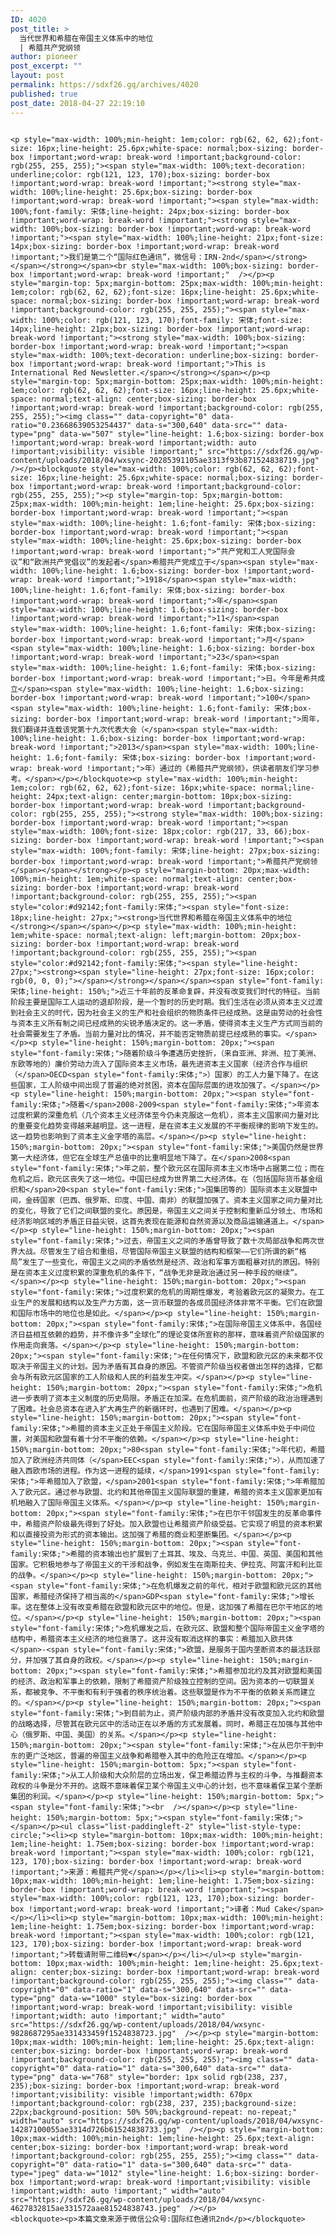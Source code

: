 ```yaml
---
ID: 4020
post_title: >
  当代世界和希腊在帝国主义体系中的地位
  | 希腊共产党纲领
author: pioneer
post_excerpt: ""
layout: post
permalink: https://sdxf26.gq/archives/4020
published: true
post_date: 2018-04-27 22:19:10
---
```

                                                                                                                  <p style="max-width: 100%;min-height: 1em;color: rgb(62, 62, 62);font-size: 16px;line-height: 25.6px;white-space: normal;box-sizing: border-box !important;word-wrap: break-word !important;background-color: rgb(255, 255, 255);"><span style="max-width: 100%;text-decoration: underline;color: rgb(121, 123, 170);box-sizing: border-box !important;word-wrap: break-word !important;"><strong style="max-width: 100%;line-height: 25.6px;box-sizing: border-box !important;word-wrap: break-word !important;"><span style="max-width: 100%;font-family: 宋体;line-height: 24px;box-sizing: border-box !important;word-wrap: break-word !important;"><strong style="max-width: 100%;box-sizing: border-box !important;word-wrap: break-word !important;"><span style="max-width: 100%;line-height: 21px;font-size: 14px;box-sizing: border-box !important;word-wrap: break-word !important;">我们是第二个“国际红色通讯”，微信号：IRN-2nd</span></strong></span></strong></span><br style="max-width: 100%;box-sizing: border-box !important;word-wrap: break-word !important;"  /></p><p style="margin-top: 5px;margin-bottom: 25px;max-width: 100%;min-height: 1em;color: rgb(62, 62, 62);font-size: 16px;line-height: 25.6px;white-space: normal;box-sizing: border-box !important;word-wrap: break-word !important;background-color: rgb(255, 255, 255);"><span style="max-width: 100%;color: rgb(121, 123, 170);font-family: 宋体;font-size: 14px;line-height: 21px;box-sizing: border-box !important;word-wrap: break-word !important;"><strong style="max-width: 100%;box-sizing: border-box !important;word-wrap: break-word !important;"><span style="max-width: 100%;text-decoration: underline;box-sizing: border-box !important;word-wrap: break-word !important;">This is International Red Newsletter.</span></strong></span></p><p style="margin-top: 5px;margin-bottom: 25px;max-width: 100%;min-height: 1em;color: rgb(62, 62, 62);font-size: 16px;line-height: 25.6px;white-space: normal;text-align: center;box-sizing: border-box !important;word-wrap: break-word !important;background-color: rgb(255, 255, 255);"><img class="" data-copyright="0" data-ratio="0.23668639053254437" data-s="300,640" data-src="" data-type="png" data-w="507" style="line-height: 1.6;box-sizing: border-box !important;word-wrap: break-word !important;width: auto !important;visibility: visible !important;" src="https://sdxf26.gq/wp-content/uploads/2018/04/wxsync-20285391105ae3313f93b871524838719.jpg"  /></p><blockquote style="max-width: 100%;color: rgb(62, 62, 62);font-size: 16px;line-height: 25.6px;white-space: normal;box-sizing: border-box !important;word-wrap: break-word !important;background-color: rgb(255, 255, 255);"><p style="margin-top: 5px;margin-bottom: 25px;max-width: 100%;min-height: 1em;line-height: 25.6px;box-sizing: border-box !important;word-wrap: break-word !important;"><span style="max-width: 100%;line-height: 1.6;font-family: 宋体;box-sizing: border-box !important;word-wrap: break-word !important;"><span style="max-width: 100%;line-height: 25.6px;box-sizing: border-box !important;word-wrap: break-word !important;">“共产党和工人党国际会议”和“欧洲共产党倡议”的发起者</span>希腊共产党成立于</span><span style="max-width: 100%;line-height: 1.6;box-sizing: border-box !important;word-wrap: break-word !important;">1918</span><span style="max-width: 100%;line-height: 1.6;font-family: 宋体;box-sizing: border-box !important;word-wrap: break-word !important;">年</span><span style="max-width: 100%;line-height: 1.6;box-sizing: border-box !important;word-wrap: break-word !important;">11</span><span style="max-width: 100%;line-height: 1.6;font-family: 宋体;box-sizing: border-box !important;word-wrap: break-word !important;">月</span><span style="max-width: 100%;line-height: 1.6;box-sizing: border-box !important;word-wrap: break-word !important;">23</span><span style="max-width: 100%;line-height: 1.6;font-family: 宋体;box-sizing: border-box !important;word-wrap: break-word !important;">日。今年是希共成立</span><span style="max-width: 100%;line-height: 1.6;box-sizing: border-box !important;word-wrap: break-word !important;">100</span><span style="max-width: 100%;line-height: 1.6;font-family: 宋体;box-sizing: border-box !important;word-wrap: break-word !important;">周年，我们翻译并连载该党第十九次代表大会（</span><span style="max-width: 100%;line-height: 1.6;box-sizing: border-box !important;word-wrap: break-word !important;">2013</span><span style="max-width: 100%;line-height: 1.6;font-family: 宋体;box-sizing: border-box !important;word-wrap: break-word !important;">年）通过的《希腊共产党纲领》，供读者朋友们学习参考。</span></p></blockquote><p style="max-width: 100%;min-height: 1em;color: rgb(62, 62, 62);font-size: 16px;white-space: normal;line-height: 24px;text-align: center;margin-bottom: 10px;box-sizing: border-box !important;word-wrap: break-word !important;background-color: rgb(255, 255, 255);"><strong style="max-width: 100%;box-sizing: border-box !important;word-wrap: break-word !important;"><span style="max-width: 100%;font-size: 18px;color: rgb(217, 33, 66);box-sizing: border-box !important;word-wrap: break-word !important;"><span style="max-width: 100%;font-family: 宋体;line-height: 27px;box-sizing: border-box !important;word-wrap: break-word !important;">希腊共产党纲领</span></span></strong></p><p style="margin-bottom: 20px;max-width: 100%;min-height: 1em;white-space: normal;text-align: center;box-sizing: border-box !important;word-wrap: break-word !important;background-color: rgb(255, 255, 255);"><span style="color:#d92142;font-family:宋体;"><span style="font-size: 18px;line-height: 27px;"><strong>当代世界和希腊在帝国主义体系中的地位</strong></span></span></p><p style="max-width: 100%;min-height: 1em;white-space: normal;text-align: left;margin-bottom: 20px;box-sizing: border-box !important;word-wrap: break-word !important;background-color: rgb(255, 255, 255);"><span style="color:#d92142;font-family:宋体;"><span style="line-height: 27px;"><strong><span style="line-height: 27px;font-size: 16px;color: rgb(0, 0, 0);"></span></strong></span></span><span style="font-family: 宋体;line-height: 150%;">近三十年前的反革命复辟，并没有改变我们时代的特征。当前阶段主要是国际工人运动的退却阶段，是一个暂时的历史时期。我们生活在必须从资本主义过渡到社会主义的时代，因为社会主义的生产和社会组织的物质条件已经成熟。这是由劳动的社会性与资本主义所有制之间已经成熟的尖锐矛盾决定的。这一矛盾，使得资本主义生产方式同当前的社会需要发生了矛盾。当前力量对比的情况，并不能否定物质前提已经成熟的事实。</span></p><p style="line-height: 150%;margin-bottom: 20px;"><span style="font-family:宋体;">随着阶级斗争遭遇历史挫折，（来自亚洲、非洲、拉丁美洲、东欧等地的）廉价劳动力流入了国际资本主义市场，最先进资本主义国家（经济合作与组织（</span>OECD<span style="font-family:宋体;">）国家）的工人力量下降了。在这些国家，工人阶级中间出现了普遍的绝对贫困，资本在国际层面的进攻加强了。</span></p><p style="line-height: 150%;margin-bottom: 20px;"><span style="font-family:宋体;">随着</span>2008-2009<span style="font-family:宋体;">年资本过度积累的深重危机（几个资本主义经济体至今仍未克服这一危机），资本主义国家间力量对比的重要变化趋势变得越来越明显。这一进程，是在资本主义发展的不平衡规律的影响下发生的。这一趋势也影响到了资本主义金字塔的高层。</span></p><p style="line-height: 150%;margin-bottom: 20px;"><span style="font-family:宋体;">美国仍然是世界第一大经济体，但它在全球生产总值中的比重明显地下降了。在</span>2008<span style="font-family:宋体;">年之前，整个欧元区在国际资本主义市场中占据第二位；而在危机之后，欧元区丧失了这一地位。中国已经成为世界第二大经济体。在（包括国际货币基金组织和</span>20<span style="font-family:宋体;">国集团等的）国际资本主义联盟中间，金砖国家（巴西、俄罗斯、印度、中国、南非）的联盟加强了。资本主义国家之间力量对比的变化，导致了它们之间联盟的变化。原因是，帝国主义之间关于控制和重新瓜分领土、市场和经济影响区域的矛盾正日益尖锐，这首先表现在能源和自然资源以及商品运输通道上。</span></p><p style="line-height: 150%;margin-bottom: 20px;"><span style="font-family:宋体;">过去，帝国主义之间的矛盾曾导致了数十次局部战争和两次世界大战。尽管发生了组合和重组，尽管国际帝国主义联盟的结构和框架——它们所谓的新“格局”发生了一些变化，帝国主义之间的矛盾依然是经济、政治和军事方面粗暴对抗的原因。特别是在资本主义过度积累的深重危机的条件下，“战争无非是政治通过另一种手段的继续”。</span></p><p style="line-height: 150%;margin-bottom: 20px;"><span style="font-family:宋体;">过度积累的危机的周期性爆发，考验着欧元区的凝聚力。在工业生产的发展和结构以及生产力方面，这一货币联盟的各成员国经济体非常不平衡。它们在欧盟和国际市场中的地位也是如此。</span></p><p style="line-height: 150%;margin-bottom: 20px;"><span style="font-family:宋体;">在国际帝国主义体系中，各国经济日益相互依赖的趋势，并不像许多“全球化”的理论变体所宣称的那样，意味着资产阶级国家的作用走向衰落。</span></p><p style="line-height: 150%;margin-bottom: 20px;"><span style="font-family:宋体;">在任何情况下，欧盟和欧元区的未来都不仅取决于帝国主义的计划。因为矛盾有其自身的原因。不管资产阶级当权者做出怎样的选择，它都会与所有欧元区国家的工人阶级和人民的利益发生冲突。</span></p><p style="line-height: 150%;margin-bottom: 20px;"><span style="font-family:宋体;">危机进一步表明了资本主义制度的历史局限。矛盾正在加深。在危机面前，资产阶级的政治治理遇到了困难。社会总资本在进入扩大再生产的新循环时，也遇到了困难。</span></p><p style="line-height: 150%;margin-bottom: 20px;"><span style="font-family:宋体;">希腊的资本主义正处于帝国主义阶段。它在国际帝国主义体系中处于中间位置，对美国和欧盟有着十分不平衡的依赖。</span></p><p style="line-height: 150%;margin-bottom: 20px;">80<span style="font-family:宋体;">年代初，希腊加入了欧洲经济共同体（</span>EEC<span style="font-family:宋体;">），从而加速了融入西欧市场的进程。作为这一进程的延续，</span>1991<span style="font-family:宋体;">年希腊加入了欧盟，</span>2001<span style="font-family:宋体;">年希腊加入了欧元区。通过参与欧盟、北约和其他帝国主义国际联盟的重建，希腊的资本主义国家更加有机地融入了国际帝国主义体系。</span></p><p style="line-height: 150%;margin-bottom: 20px;"><span style="font-family:宋体;">在巴尔干邻国发生的反革命事件中，希腊资产阶级最先得到了好处。加入欧盟也让希腊资产阶级受益。它实现了明显的资本积累和以直接投资为形式的资本输出。这加强了希腊的商业和垄断集团。</span></p><p style="line-height: 150%;margin-bottom: 20px;"><span style="font-family:宋体;">希腊的资本输出也扩展到了土耳其、埃及、乌克兰、中国、英国、美国和其他国家。它积极地参与了帝国主义的干涉和战争，例如发生在南斯拉夫、伊拉克、阿富汗和利比亚的战争。</span></p><p style="line-height: 150%;margin-bottom: 20px;"><span style="font-family:宋体;">在危机爆发之前的年代，相对于欧盟和欧元区的其他国家，希腊经济保持了相当高的</span>GDP<span style="font-family:宋体;">增长率。这在整体上没有改变希腊在欧盟和欧元区中的地位。但是，这加强了希腊在巴尔干地区的地位。</span></p><p style="line-height: 150%;margin-bottom: 20px;"><span style="font-family:宋体;">危机爆发之后，在欧元区、欧盟和整个国际帝国主义金字塔的结构中，希腊资本主义经济的地位衰落了。这并没有取消这样的事实：希腊加入欧共体</span>-<span style="font-family:宋体;">欧盟，是服务于国内垄断资本的最活跃部分，并加强了其自身的政权。</span></p><p style="line-height: 150%;margin-bottom: 20px;"><span style="font-family:宋体;">希腊参加北约及其对欧盟和美国的经济、政治和军事上的依赖，限制了希腊资产阶级独立控制的空间。因为资本的一切联盟关系，都被竞争、不平衡和有利于强者的秩序统治着。这些联盟是作为不平衡的依赖关系而建立的。</span></p><p style="line-height: 150%;margin-bottom: 20px;"><span style="font-family:宋体;">到目前为止，资产阶级内部的矛盾并没有改变加入北约和欧盟的战略选择，尽管其在欧元区中的活动正在以矛盾的方式发展着。同时，希腊正在加强与其他中心（俄罗斯、中国、美国）的关系。</span></p><p style="line-height: 150%;margin-bottom: 20px;"><span style="font-family:宋体;">在从巴尔干到中东的更广泛地区，普遍的帝国主义战争和希腊卷入其中的危险正在增加。</span></p><p style="line-height: 150%;margin-bottom: 5px;"><span style="font-family:宋体;">从工人阶级和大众阶层的立场出发，保卫希腊边界与主权的斗争，与推翻资本政权的斗争是分不开的。这既不意味着保卫某个帝国主义中心的计划，也不意味着保卫某个垄断集团的利润。</span></p><p style="line-height: 150%;margin-bottom: 5px;"><span style="font-family:宋体;"><br  /></span></p><p style="line-height: 150%;margin-bottom: 5px;"><span style="font-family:宋体;"></span></p><ul class="list-paddingleft-2" style="list-style-type: circle;"><li><p style="margin-bottom: 10px;max-width: 100%;min-height: 1em;line-height: 1.75em;box-sizing: border-box !important;word-wrap: break-word !important;"><span style="max-width: 100%;color: rgb(121, 123, 170);box-sizing: border-box !important;word-wrap: break-word !important;">来源：希腊共产党</span></p></li><li><p style="margin-bottom: 10px;max-width: 100%;min-height: 1em;line-height: 1.75em;box-sizing: border-box !important;word-wrap: break-word !important;"><span style="max-width: 100%;color: rgb(121, 123, 170);box-sizing: border-box !important;word-wrap: break-word !important;">译者：Mud Cake</span></p></li><li><p style="margin-bottom: 10px;max-width: 100%;min-height: 1em;line-height: 1.75em;box-sizing: border-box !important;word-wrap: break-word !important;"><span style="max-width: 100%;color: rgb(121, 123, 170);box-sizing: border-box !important;word-wrap: break-word !important;">转载请附带二维码▼</span></p></li></ul><p style="margin-bottom: 10px;max-width: 100%;min-height: 1em;line-height: 25.6px;text-align: center;box-sizing: border-box !important;word-wrap: break-word !important;background-color: rgb(255, 255, 255);"><img class="" data-copyright="0" data-ratio="1" data-s="300,640" data-src="" data-type="png" data-w="1000" style="box-sizing: border-box !important;word-wrap: break-word !important;visibility: visible !important;width: auto !important;" width="auto" src="https://sdxf26.gq/wp-content/uploads/2018/04/wxsync-9828687295ae331433459f1524838723.jpg"  /></p><p style="margin-bottom: 10px;max-width: 100%;min-height: 1em;line-height: 25.6px;text-align: center;box-sizing: border-box !important;word-wrap: break-word !important;background-color: rgb(255, 255, 255);"><img class="" data-copyright="0" data-ratio="1" data-s="300,640" data-src="" data-type="png" data-w="768" style="border: 1px solid rgb(238, 237, 235);box-sizing: border-box !important;word-wrap: break-word !important;visibility: visible !important;width: 670px !important;background-color: rgb(238, 237, 235);background-size: 22px;background-position: 50% 50%;background-repeat: no-repeat;" width="auto" src="https://sdxf26.gq/wp-content/uploads/2018/04/wxsync-14287100055ae3314d726b61524838733.jpg"  /></p><p style="margin-bottom: 10px;max-width: 100%;min-height: 1em;line-height: 25.6px;text-align: center;box-sizing: border-box !important;word-wrap: break-word !important;background-color: rgb(255, 255, 255);"><img class="" data-copyright="0" data-ratio="1" data-s="300,640" data-src="" data-type="jpeg" data-w="1012" style="line-height: 1.6;box-sizing: border-box !important;word-wrap: break-word !important;visibility: visible !important;width: auto !important;" width="auto" src="https://sdxf26.gq/wp-content/uploads/2018/04/wxsync-4627832815ae331572aae81524838743.jpeg"  /></p>                  <blockquote><p>本篇文章来源于微信公众号:国际红色通讯2nd</p></blockquote>